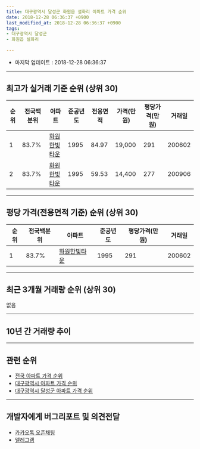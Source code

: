 ```yaml
---
title: 대구광역시 달성군 화원읍 설화리 아파트 가격 순위
date: 2018-12-28 06:36:37 +0900
last_modified_at: 2018-12-28 06:36:37 +0900
tags:
- 대구광역시 달성군
- 화원읍 설화리

---
```


* 마지막 업데이트 : 2018-12-28 06:36:37

---

## 최고가 실거래 기준 순위 (상위 30)


|순위|전국백분위|아파트|준공년도|전용면적|가격(만원)|평당가격(만원)|거래일|
|---|---|---|---|---|---|---|---|
|1|83.7%|[화원한빛타운](https://search.naver.com/search.naver?query=%EB%8C%80%EA%B5%AC%EA%B4%91%EC%97%AD%EC%8B%9C+%EB%8B%AC%EC%84%B1%EA%B5%B0+%ED%99%94%EC%9B%90%EC%9D%8D+%EC%84%A4%ED%99%94%EB%A6%AC+%ED%99%94%EC%9B%90%ED%95%9C%EB%B9%9B%ED%83%80%EC%9A%B4)|1995|84.97|19,000|291|200602|
|2|83.7%|[화원한빛타운](https://search.naver.com/search.naver?query=%EB%8C%80%EA%B5%AC%EA%B4%91%EC%97%AD%EC%8B%9C+%EB%8B%AC%EC%84%B1%EA%B5%B0+%ED%99%94%EC%9B%90%EC%9D%8D+%EC%84%A4%ED%99%94%EB%A6%AC+%ED%99%94%EC%9B%90%ED%95%9C%EB%B9%9B%ED%83%80%EC%9A%B4)|1995|59.53|14,400|277|200906|


---

## 평당 가격(전용면적 기준) 순위 (상위 30)


|순위|전국백분위|아파트|준공년도|평당가격(만원)|거래일|
|---|---|---|---|---|---|
|1|83.7%|[화원한빛타운](https://search.naver.com/search.naver?query=%EB%8C%80%EA%B5%AC%EA%B4%91%EC%97%AD%EC%8B%9C+%EB%8B%AC%EC%84%B1%EA%B5%B0+%ED%99%94%EC%9B%90%EC%9D%8D+%EC%84%A4%ED%99%94%EB%A6%AC+%ED%99%94%EC%9B%90%ED%95%9C%EB%B9%9B%ED%83%80%EC%9A%B4)|1995|291|200602|


---

## 최근 3개월 거래량 순위 (상위 30)

없음

---

## 10년 간 거래량 추이


<div style="width:100%;">
    <canvas id="deal_progress" height="250"></canvas>
</div>

<script>
new Chart(document.getElementById("deal_progress"), {
    type: 'line',
    data: {
        labels: ['200812','200901','200902','200903','200904','200905','200906','200907','200908','200909','200910','200911','200912','201001','201002','201003','201004','201005','201006','201007','201008','201009','201010','201011','201012','201101','201102','201103','201104','201105','201106','201107','201108','201109','201110','201111','201112','201201','201202','201203','201204','201205','201206','201207','201208','201209','201210','201211','201212','201301','201302','201303','201304','201305','201306','201307','201308','201309','201310','201311','201312','201401','201402','201403','201404','201405','201406','201407','201408','201409','201410','201411','201412','201501','201502','201503','201504','201505','201506','201507','201508','201509','201510','201511','201512','201601','201602','201603','201604','201605','201606','201607','201608','201609','201610','201611','201612','201701','201702','201703','201704','201705','201706','201707','201708','201709','201710','201711','201712','201801','201802','201803','201804','201805','201806','201807','201808','201809','201810','201811','201812'],
        datasets: [{
            label: '실거래 수',
            pointRadius: 1,
            data: [0, 1, 0, 0, 1, 0, 1, 1, 0, 0, 1, 1, 1, 0, 1, 3, 0, 0, 1, 2, 1, 4, 3, 1, 1, 0, 1, 1, 0, 1, 0, 2, 1, 1, 2, 2, 1, 0, 1, 0, 0, 0, 0, 0, 1, 4, 1, 1, 3, 0, 0, 1, 1, 1, 1, 1, 0, 0, 1, 3, 2, 0, 1, 0, 0, 0, 2, 2, 0, 0, 1, 0, 0, 1, 1, 2, 1, 1, 2, 1, 1, 1, 1, 0, 1, 0, 0, 2, 2, 0, 0, 0, 0, 2, 0, 1, 1, 1, 1, 1, 0, 0, 1, 0, 1, 1, 2, 3, 1, 0, 1, 2, 1, 0, 0, 0, 3, 1, 0, 0, 0],
            borderColor: "rgba(255, 201, 14, 1)",
            backgroundColor: "rgba(255, 201, 14, 0.5)",
            fill: true,
        }]
    },
    options: {
        responsive: true,
        title: {
            display: true,
            text: '10년간 거래량 추이'
        },
        tooltips: {
            mode: 'index',
            intersect: false,
        },
        hover: {
            mode: 'nearest',
            intersect: true
        },
        scales: {
            xAxes: [{
                display: true,
                scaleLabel: {
                    display: true,
                    labelString: '년/월'
                }
            }],
            yAxes: [{
                display: true,
                ticks: {
                    suggestedMin: 0,
                },
                scaleLabel: {
                    display: true,
                    labelString: '실거래 수'
                }
            }]
        }
    }
});

</script>


---

## 관련 순위

- [전국 아파트 가격 순위](https://inasie.github.io/apt-ranking/전국)
- [대구광역시 아파트 가격 순위](https://inasie.github.io/apt-ranking/대구광역시)
- [대구광역시 달성군 아파트 가격 순위](https://inasie.github.io/apt-ranking/대구광역시-달성군)


---

## 개발자에게 버그리포트 및 의견전달

- [카카오톡 오픈채팅](https://open.kakao.com/o/gLJUAP4)
- [텔레그램](https://t.me/inasie)

